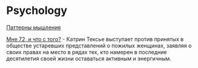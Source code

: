 # Psychology

[Паттерны мышления](http://thinking-patterns.space/%D0%B2%D0%B2%D0%B5%D0%B4%D0%B5%D0%BD%D0%B8%D0%B5/)

[Мне 72, и что с того?](https://newochem.io/starosti/) - Катрин Тексье выступает против принятых в обществе устаревших представлений о пожилых женщинах, заявляя о своих правах на место в рядах тех, кто намерен в последние десятилетия своей жизни оставаться активным и энергичным. 

